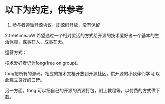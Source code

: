 # 以下为约定，供参考

1. 参与者遵循开源协议，即源码开放，没有保留

2.freetimeJoW 希望通过一个相对灵活的方式给开源的技术爱好者一个基本的生活保障，谋事在人，成事在天。


运营方式：

技术爱好者记为fong(free on group)。

fong把所有的源码，相应的技术文档开放到开源社区，供开源的小伙伴们学习,以此建立良好的口碑。

另一方面。fong 可以把自己的开源的资源打包，附上教程等，以付费的方式供下载。
